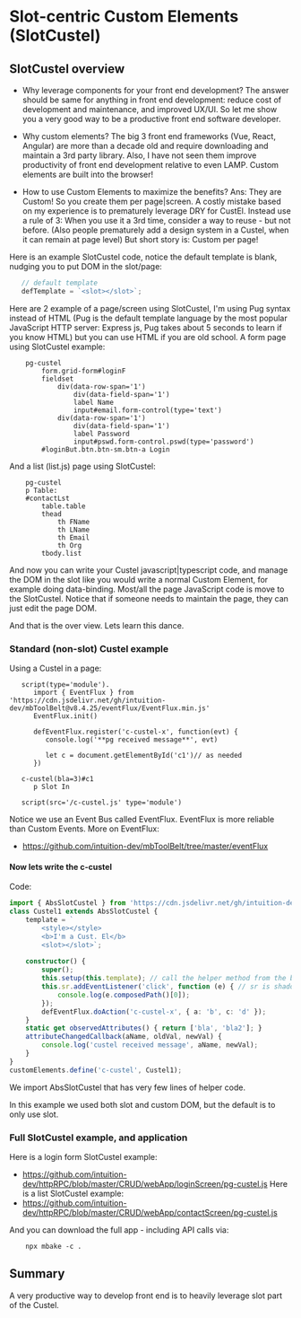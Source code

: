 ﻿
# Slot-centric Custom Elements (SlotCustel)


## SlotCustel overview

- Why leverage components for your front end development?
The answer should be same for anything in front end development: reduce cost of development and maintenance, and improved UX/UI.
So let me show you a very good way to be a productive front end software developer. 

- Why custom elements? The big 3 front end frameworks (Vue, React, Angular) are more than a decade old and require downloading and maintain a 3rd party library. Also, I have not seen them improve productivity of front end development relative to 
even LAMP. Custom elements are built into the browser!

- How to use Custom Elements to maximize the benefits? Ans: They are Custom! So you create them per page|screen.
A costly mistake based on my experience is to prematurely leverage DRY for CustEl. Instead use a rule of 3: When you use it a 3rd time, consider a way
to  reuse - but not before. (Also people prematurely add a design system in a Custel, when it can remain at page level) But short story is: Custom per page!


Here is an example SlotCustel code, notice the default template is blank, nudging you to put DOM in the slot/page:
```javascript
   // default template
   defTemplate = `<slot></slot>`;
```


Here are 2 example of a page/screen using SlotCustel, I'm using Pug syntax instead of HTML (Pug is the default template language by the most popular JavaScript HTTP server: Express js, Pug takes about 5 seconds to learn if you know HTML)
but you can use HTML if you are old school.
A form page using SlotCustel example:
```pug
    pg-custel 
        form.grid-form#loginF
        fieldset
            div(data-row-span='1')
                div(data-field-span='1')
                label Name
                input#email.form-control(type='text')
            div(data-row-span='1')
                div(data-field-span='1')
                label Password
                input#pswd.form-control.pswd(type='password')
        #loginBut.btn.btn-sm.btn-a Login
```
And a list (list.js) page using SlotCustel:
```pug
    pg-custel 
    p Table:
    #contactLst
        table.table
        thead
            th FName
            th LName
            th Email
            th Org
        tbody.list
```

And now you can write your Custel javascript|typescript code, and manage the DOM in the slot like you would write a normal Custom Element, for example doing data-binding. Most/all the page JavaScript code is move to the SlotCustel. 
Notice that if someone needs to maintain the page, they can just edit the page DOM.

And that is the over view. Lets learn this dance. 

### Standard (non-slot) Custel example
Using a Custel in a page:
```pug
   script(type='module').
      import { EventFlux } from 'https://cdn.jsdelivr.net/gh/intuition-dev/mbToolBelt@v8.4.25/eventFlux/EventFlux.min.js'
      EventFlux.init()

      defEventFlux.register('c-custel-x', function(evt) {
         console.log('**pg received message**', evt)

         let c = document.getElementById('c1')// as needed
      })
   
   c-custel(bla=3)#c1
      p Slot In
   
   script(src='/c-custel.js' type='module')
```
Notice we use an Event Bus called EventFlux. EventFlux is more reliable than Custom Events. More on EventFlux:
- https://github.com/intuition-dev/mbToolBelt/tree/master/eventFlux

#### Now lets write the c-custel
Code:
```typescript
import { AbsSlotCustel } from 'https://cdn.jsdelivr.net/gh/intuition-dev/mbToolBelt@v8.4.25/slotCustel/slotCustel/AbsSlotCustel.min.js';
class Custel1 extends AbsSlotCustel {
    template = `
        <style></style>
        <b>I'm a Cust. El</b>
        <slot></slot>`;
   
    constructor() {
        super();
        this.setup(this.template); // call the helper method from the base class
        this.sr.addEventListener('click', function (e) { // sr is shadow root in base class
            console.log(e.composedPath()[0]);
        });
        defEventFlux.doAction('c-custel-x', { a: 'b', c: 'd' });
    }
    static get observedAttributes() { return ['bla', 'bla2']; }
    attributeChangedCallback(aName, oldVal, newVal) {
        console.log('custel received message', aName, newVal);
    }
}
customElements.define('c-custel', Custel1);
```
We import AbsSlotCustel that has very few lines of helper code. 

In this example we used both slot and custom DOM, but the default is to only use slot.


### Full SlotCustel example, and application

Here is a login form SlotCustel example:
- https://github.com/intuition-dev/httpRPC/blob/master/CRUD/webApp/loginScreen/pg-custel.js
Here is a list SlotCustel example:
- https://github.com/intuition-dev/httpRPC/blob/master/CRUD/webApp/contactScreen/pg-custel.js

And you can download the full app - including API calls via: 
```
    npx mbake -c .
```

## Summary

A very productive way to develop front end is to heavily leverage slot part of the Custel. 
